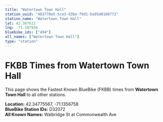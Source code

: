 ```yaml
---
title: "Watertown Town Hall"
station_uuid: "483778a5-5ce3-d3be-f9d1-ba95d8108772"
station_name: "Watertown Town Hall"
lat: 42.367621
lng: -71.187936
bluebike_ids: ["494"]
all_names: ["Watertown Town Hall"]
type: "station"
---
```


# FKBB Times from Watertown Town Hall

This page shows the Fastest Known BlueBike (FKBB) times from **Watertown Town Hall** to all other stations.

**Location:** 42.34775567, -71.1356758  
**BlueBike Station IDs:** D32072  
**All Known Names:** Walbridge St at Commonwealth Ave

